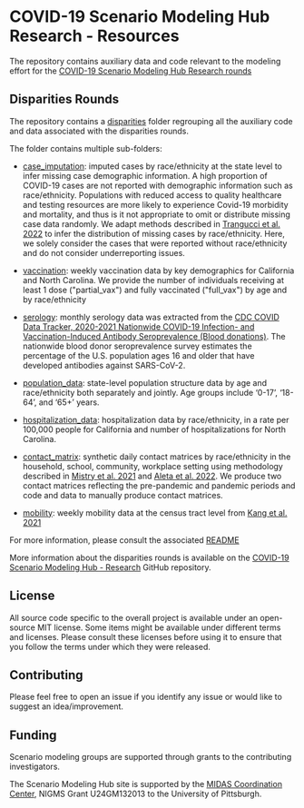# COVID-19 Scenario Modeling Hub Research - Resources

The repository contains auxiliary data and code relevant to the modeling
effort for the [COVID-19 Scenario Modeling Hub Research rounds](https://github.com/midas-network/covid19-smh-research)


## Disparities Rounds 

The repository contains a [disparities](./disparities/) folder regrouping
all the auxiliary code and data associated with the disparities rounds.

The folder contains multiple sub-folders:

- [case_imputation](./disparities/case_imputation/): imputed cases by 
  race/ethnicity at the state level to infer missing case demographic 
  information. A high proportion of COVID-19 cases are not reported with 
  demographic information such as race/ethnicity. Populations with reduced 
  access to quality healthcare and testing resources are more likely to 
  experience Covid-19 morbidity and mortality, and thus is it not appropriate 
  to omit or distribute missing case data randomly. We adapt methods described 
  in [Trangucci et al. 2022](https://arxiv.org/abs/2206.08161) to infer the 
  distribution of missing cases by race/ethnicity. Here, we solely consider 
  the cases that were reported without race/ethnicity and do not consider 
  underreporting issues. 

- [vaccination](./disparities/vaccination/): weekly vaccination data by 
  key demographics for California and North Carolina. We provide the 
   number of individuals receiving at least 1 dose ("partial_vax") and 
  fully vaccinated ("full_vax") by age and by race/ethnicity

- [serology](./disparities/serology/): monthly serology data was extracted 
   from the 
   [CDC COVID Data Tracker, 2020-2021 Nationwide COVID-19 Infection- and Vaccination-Induced Antibody Seroprevalence (Blood donations)](https://covid.cdc.gov/covid-data-tracker/#nationwide-blood-donor-seroprevalence).
   The nationwide blood donor seroprevalence survey estimates the percentage 
   of the U.S. population ages 16 and older that have developed antibodies 
   against SARS-CoV-2.

- [population_data](./disparities/population_data/): state-level population 
  structure data by age and race/ethnicity both separately and jointly. 
  Age groups include ‘0-17’, ‘18-64’, and ‘65+’ years.  

- [hospitalization_data](./disparities/hospitalization_data/): hospitalization data
  by race/ethnicity, in a rate per 100,000 people for California and 
  number of hospitalizations for North Carolina. 

- [contact_matrix](./disparities/contact_matrix/): synthetic daily contact 
  matrices by race/ethnicity in the household, school, community, workplace 
  setting using methodology described in 
  [Mistry et al. 2021](https://www.nature.com/articles/s41467-020-20544-y) and 
  [Aleta et al. 2022](https://www.pnas.org/doi/10.1073/pnas.2112182119). 
  We produce two contact matrices reflecting the pre-pandemic and pandemic 
  periods and code and data to manually produce contact matrices.

- [mobility](./disparities/mobility): weekly mobility data at the census tract level 
  from [Kang et al. 2021](https://www.nature.com/articles/s41597-020-00734-5)

For more information, please consult the associated [README](./disparities/README.md)

More information about the disparities rounds is available on the 
[COVID-19 Scenario Modeling Hub - Research](https://github.com/midas-network/covid19-smh-research)
GitHub repository. 

## License

All source code specific to the overall project is available under an 
open-source MIT license. Some items might be available under different terms 
and licenses. Please consult these licenses before using it to ensure that you 
follow the terms under which they were released.

## Contributing

Please feel free to open an issue if you identify any issue or would like to 
suggest an idea/improvement.

## Funding

Scenario modeling groups are supported through grants to the contributing 
investigators.

The Scenario Modeling Hub site is supported by the 
[MIDAS Coordination Center](https://midasnetwork.us/), 
NIGMS Grant U24GM132013 to the University of Pittsburgh.

